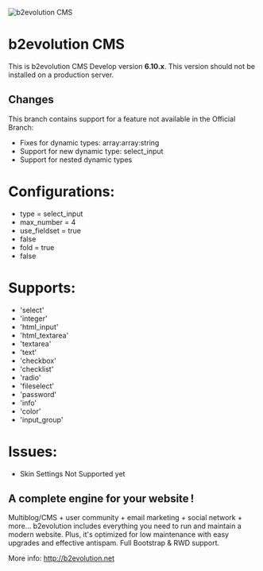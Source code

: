 ![b2evolution CMS](media/shared/global/logos/b2evolution_1016x208_wbg.png)

# b2evolution CMS

This is b2evolution CMS Develop version **6.10.x**.
This version should not be installed on a production server.

## Changes

This branch contains support for a feature not available in the Official Branch:

- Fixes for dynamic types: array:array:string
- Support for new dynamic type: select_input
- Support for nested dynamic types

# Configurations:

- type			= select_input
- max_number	= 4
- use_fieldset 	= true
- false 
- fold			= true
- false

# Supports:

- 'select'
- 'integer'
- 'html_input'
- 'html_textarea'
- 'textarea'
- 'text'
- 'checkbox'
- 'checklist'
- 'radio'
- 'fileselect'
- 'password'
- 'info'
- 'color'
- 'input_group'

# Issues:

- Skin Settings Not Supported yet

## A complete engine for your website !

Multiblog/CMS + user community + email marketing + social network + more...
b2evolution includes everything you need to run and maintain a modern website.
Plus, it's optimized for low maintenance with easy upgrades and effective antispam. Full Bootstrap & RWD support.

More info: http://b2evolution.net